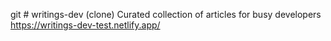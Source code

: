 git # writings-dev (clone)
Curated collection of articles for busy developers  
https://writings-dev-test.netlify.app/